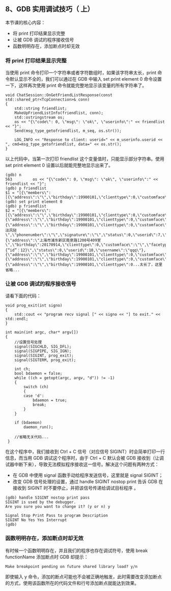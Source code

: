 ## 8、GDB 实用调试技巧（ 上）

本节课的核心内容：

- 将 print 打印结果显示完整
- 让被 GDB 调试的程序接收信号
- 函数明明存在，添加断点时却无效

### 将 print 打印结果显示完整

当使用 print 命令打印一个字符串或者字符数组时，如果该字符串太长，print 命令默认显示不全的，我们可以通过在 GDB 中输入 set print element 0 命令设置一下，这样再次使用 print 命令就能完整地显示该变量的所有字符串了。

```
void ChatSession::OnGetFriendListResponse(const std::shared_ptr<TcpConnection>& conn)
{
    std::string friendlist;
    MakeUpFriendListInfo(friendlist, conn);
    std::ostringstream os;
    os << "{\"code\": 0, \"msg\": \"ok\", \"userinfo\":" << friendlist << "}";
    Send(msg_type_getofriendlist, m_seq, os.str());

    LOG_INFO << "Response to client: userid=" << m_userinfo.userid << ", cmd=msg_type_getofriendlist, data=" << os.str();    
}
```

以上代码中，当第一次打印 friendlist 这个变量值时，只能显示部分字符串。使用 set print element 0 设置以后就能完整地显示出来了。

```
(gdb) n
563         os << "{\"code\": 0, \"msg\": \"ok\", \"userinfo\":" << friendlist << "}";
(gdb) p friendlist
$1 = "[{\"members\":[{\"address\":\"\",\"birthday\":19900101,\"clienttype\":0,\"customface\":\"\",\"facetype\":2,\"gender\":0,\"mail\":\"\",\"markname\":\"\",\"nickname\":\"bj_man\",\"phonenumber\":\"\",\"signature\":\"\",\"status\":0,\"userid\":4,"...
(gdb) set print element 0
(gdb) p friendlist       
$2 = "[{\"members\":[{\"address\":\"\",\"birthday\":19900101,\"clienttype\":0,\"customface\":\"\",\"facetype\":2,\"gender\":0,\"mail\":\"\",\"markname\":\"\",\"nickname\":\"bj_man\",\"phonenumber\":\"\",\"signature\":\"\",\"status\":0,\"userid\":4,\"username\":\"13811411052\"},{\"address\":\"\",\"birthday\":19900101,\"clienttype\":0,\"customface\":\"\",\"facetype\":0,\"gender\":0,\"mail\":\"\",\"markname\":\"\",\"nickname\":\"Half\",\"phonenumber\":\"\",\"signature\":\"\",\"status\":0,\"userid\":5,\"username\":\"15618326596\"},{\"address\":\"\",\"birthday\":19900101,\"clienttype\":0,\"customface\":\"\",\"facetype\":34,\"gender\":0,\"mail\":\"\",\"markname\":\"\",\"nickname\":\"云淡风轻\",\"phonenumber\":\"\",\"signature\":\"\",\"status\":0,\"userid\":7,\"username\":\"china001\"},{\"address\":\"上海市浦东新区南泉路1200号409室\",\"birthday\":20170914,\"clienttype\":0,\"customface\":\"\",\"facetype\":5,\"gender\":0,\"mail\":\"balloonwj@qq.com\",\"markname\":\"\",\"nickname\":\"qqq123\",\"phonenumber\":\"\",\"signature\":\"{“id”：12}\",\"status\":0,\"userid\":10,\"username\":\"qqq\"},{\"address\":\"\",\"birthday\":19900101,\"clienttype\":0,\"customface\":\"be19574dcdd11fb9a96cf00f7e5f0e66\",\"facetype\":0,\"gender\":0,\"mail\":\"\",\"markname\":\"\",\"nickname\":\"TzdnerC\",\"phonenumber\":\"\",\"signature\":\"\",\"status\":0,\"userid\":15,\"username\":\"TzdnerC\"},{\"address\":\"\",\"birthday\":19900101,\"clienttype\":0,\"customface\":\"\",\"facetype\":0,\"gender\":0,\"mail\":\"\",\"markname\":\"\",\"nickname\":\"Barry\",\"phonenumber\":\"\",\"signature\":\"\",\"status\":0,\"userid\":16,\"username\":\"17091203068\"},{\"address\":\"\",\"birthday\":19900101,\"clienttype\":0...太长了，这里省略...
```

### 让被 GDB 调试的程序接收信号

请看下面的代码：

```
void prog_exit(int signo)
{
    std::cout << "program recv signal [" << signo << "] to exit." << std::endl;
}

int main(int argc, char* argv[])
{
    //设置信号处理
    signal(SIGCHLD, SIG_DFL);
    signal(SIGPIPE, SIG_IGN);
    signal(SIGINT, prog_exit);
    signal(SIGTERM, prog_exit);

    int ch;
    bool bdaemon = false;
    while ((ch = getopt(argc, argv, "d")) != -1)
    {
        switch (ch)
        {
        case 'd':
            bdaemon = true;
            break;
        }
    }

    if (bdaemon)
        daemon_run();

    //省略无关代码...
 }
```

在这个程序中，我们接收到 Ctrl + C 信号（对应信号 SIGINT）时会简单打印一行信息，而当用 GDB 调试这个程序时，由于 Ctrl + C 默认会被 GDB 接收到（让调试器中断下来），导致无法模拟程序接收这一信号。解决这个问题有两种方式：

- 在 GDB 中使用 signal 函数手动给程序发送信号，这里就是 signal SIGINT；
- 改变 GDB 信号处理的设置，通过 handle SIGINT nostop print 告诉 GDB 在接收到 SIGINT 时不要停止，并把该信号传递给调试目标程序 。

```
(gdb) handle SIGINT nostop print pass
SIGINT is used by the debugger. 
Are you sure you want to change it? (y or n) y  

Signal Stop Print Pass to program Description  
SIGINT No Yes Yes Interrupt
(gdb)  
```

### 函数明明存在，添加断点时却无效

有时候一个函数明明存在，并且我们的程序也存在调试符号，使用 break functionName 添加断点时 GDB 却提示：

```
Make breakpoint pending on future shared library load? y/n
```

即使输入 y 命令，添加的断点可能也不会被正确地触发，此时需要改变添加断点的方式，使用该函数所在的代码文件和行号添加断点就能达到效果。